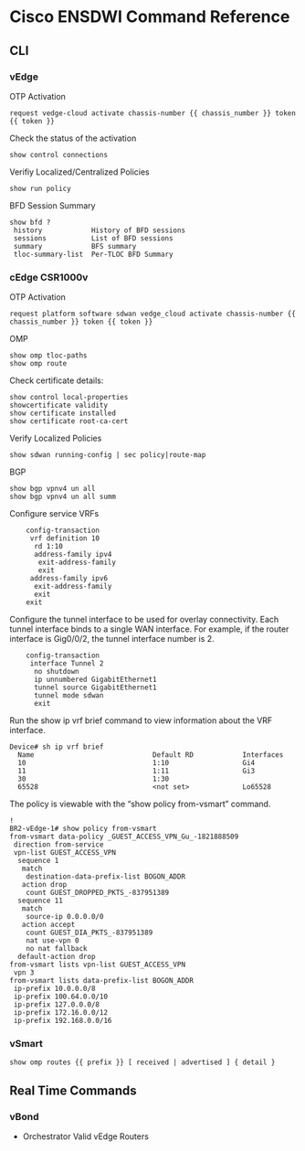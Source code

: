 # Cisco ENSDWI Command Reference

## CLI

### vEdge
OTP Activation
```
request vedge-cloud activate chassis-number {{ chassis_number }} token {{ token }}
```
Check the status of the activation
```
show control connections
```
Verifiy Localized/Centralized Policies
```
show run policy
```
BFD Session Summary
```
show bfd ?
 history            History of BFD sessions
 sessions           List of BFD sessions
 summary            BFS summary
 tloc-summary-list  Per-TLOC BFD Summary
```
### cEdge CSR1000v
OTP Activation
```
request platform software sdwan vedge_cloud activate chassis-number {{ chassis_number }} token {{ token }}
```
OMP
```
show omp tloc-paths
show omp route
```
Check certificate details:
```
show control local-properties
showcertificate validity
show certificate installed
show certificate root-ca-cert
```
Verify Localized Policies
```
show sdwan running-config | sec policy|route-map
```
BGP
```
show bgp vpnv4 un all
show bgp vpnv4 un all summ
```
Configure service VRFs
```
    config-transaction
     vrf definition 10
      rd 1:10
      address-family ipv4
       exit-address-family
       exit
     address-family ipv6
      exit-address-family
      exit
    exit
```
Configure the tunnel interface to be used for overlay connectivity. Each tunnel interface binds to a single WAN interface. For example, if the router interface is Gig0/0/2, the tunnel interface number is 2.
```
    config-transaction
     interface Tunnel 2
      no shutdown
      ip unnumbered GigabitEthernet1
      tunnel source GigabitEthernet1
      tunnel mode sdwan
      exit
 ```
Run the show ip vrf brief command to view information about the VRF interface.
```
Device# sh ip vrf brief
  Name                             Default RD            Interfaces
  10                               1:10                  Gi4
  11                               1:11                  Gi3
  30                               1:30
  65528                            <not set>             Lo65528
```
The policy is viewable with the “show policy from-vsmart” command.
```
!
BR2-vEdge-1# show policy from-vsmart
from-vsmart data-policy _GUEST_ACCESS_VPN_Gu_-1821888509
 direction from-service
 vpn-list GUEST_ACCESS_VPN
  sequence 1
   match
    destination-data-prefix-list BOGON_ADDR
   action drop
    count GUEST_DROPPED_PKTS_-837951389
  sequence 11
   match
    source-ip 0.0.0.0/0
   action accept
    count GUEST_DIA_PKTS_-837951389
    nat use-vpn 0
    no nat fallback
  default-action drop
from-vsmart lists vpn-list GUEST_ACCESS_VPN
 vpn 3
from-vsmart lists data-prefix-list BOGON_ADDR
 ip-prefix 10.0.0.0/8
 ip-prefix 100.64.0.0/10
 ip-prefix 127.0.0.0/8
 ip-prefix 172.16.0.0/12
 ip-prefix 192.168.0.0/16
```
### vSmart
```
show omp routes {{ prefix }} [ received | advertised ] { detail }
```
## Real Time Commands

### vBond
* Orchestrator Valid vEdge Routers
